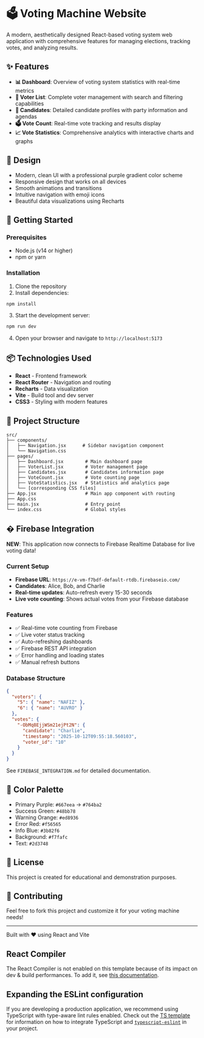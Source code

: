 # 🗳️ Voting Machine Website

A modern, aesthetically designed React-based voting system web application with comprehensive features for managing elections, tracking votes, and analyzing results.

## ✨ Features

- **📊 Dashboard**: Overview of voting system statistics with real-time metrics
- **👥 Voter List**: Complete voter management with search and filtering capabilities
- **🎯 Candidates**: Detailed candidate profiles with party information and agendas
- **🗳️ Vote Count**: Real-time vote tracking and results display
- **📈 Vote Statistics**: Comprehensive analytics with interactive charts and graphs

## 🎨 Design

- Modern, clean UI with a professional purple gradient color scheme
- Responsive design that works on all devices
- Smooth animations and transitions
- Intuitive navigation with emoji icons
- Beautiful data visualizations using Recharts

## 🚀 Getting Started

### Prerequisites

- Node.js (v14 or higher)
- npm or yarn

### Installation

1. Clone the repository
2. Install dependencies:
```bash
npm install
```

3. Start the development server:
```bash
npm run dev
```

4. Open your browser and navigate to `http://localhost:5173`

## 📦 Technologies Used

- **React** - Frontend framework
- **React Router** - Navigation and routing
- **Recharts** - Data visualization
- **Vite** - Build tool and dev server
- **CSS3** - Styling with modern features

## 🎯 Project Structure

```
src/
├── components/
│   ├── Navigation.jsx      # Sidebar navigation component
│   └── Navigation.css
├── pages/
│   ├── Dashboard.jsx        # Main dashboard page
│   ├── VoterList.jsx        # Voter management page
│   ├── Candidates.jsx       # Candidates information page
│   ├── VoteCount.jsx        # Vote counting page
│   ├── VoteStatistics.jsx   # Statistics and analytics page
│   └── [corresponding CSS files]
├── App.jsx                  # Main app component with routing
├── App.css
├── main.jsx                 # Entry point
└── index.css                # Global styles
```

## � Firebase Integration

**NEW**: This application now connects to Firebase Realtime Database for live voting data!

### Current Setup
- **Firebase URL**: `https://e-vm-f7bdf-default-rtdb.firebaseio.com/`
- **Candidates**: Alice, Bob, and Charlie
- **Real-time updates**: Auto-refresh every 15-30 seconds
- **Live vote counting**: Shows actual votes from your Firebase database

### Features
- ✅ Real-time vote counting from Firebase
- ✅ Live voter status tracking
- ✅ Auto-refreshing dashboards
- ✅ Firebase REST API integration
- ✅ Error handling and loading states
- ✅ Manual refresh buttons

### Database Structure
```json
{
  "voters": {
    "5": { "name": "NAFIZ" },
    "6": { "name": "AUVRO" }
  },
  "votes": {
    "-ObMq8EjjWSm21ejPt2N": {
      "candidate": "Charlie",
      "timestamp": "2025-10-12T09:55:18.560103",
      "voter_id": "10"
    }
  }
}
```

See `FIREBASE_INTEGRATION.md` for detailed documentation.

## 🎨 Color Palette

- Primary Purple: `#667eea` → `#764ba2`
- Success Green: `#48bb78`
- Warning Orange: `#ed8936`
- Error Red: `#f56565`
- Info Blue: `#3b82f6`
- Background: `#f7fafc`
- Text: `#2d3748`

## 📄 License

This project is created for educational and demonstration purposes.

## 🤝 Contributing

Feel free to fork this project and customize it for your voting machine needs!

---

Built with ❤️ using React and Vite

## React Compiler

The React Compiler is not enabled on this template because of its impact on dev & build performances. To add it, see [this documentation](https://react.dev/learn/react-compiler/installation).

## Expanding the ESLint configuration

If you are developing a production application, we recommend using TypeScript with type-aware lint rules enabled. Check out the [TS template](https://github.com/vitejs/vite/tree/main/packages/create-vite/template-react-ts) for information on how to integrate TypeScript and [`typescript-eslint`](https://typescript-eslint.io) in your project.

